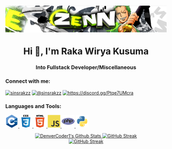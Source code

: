 ![logo](https://github.com/RakaWiryaKusuma/RakaWiryaKusuma/blob/main/channels4_banner.jpg)
<h1 align="center">Hi 👋, I'm Raka Wirya Kusuma</h1>
<h3 align="center">Into Fullstack Developer/Miscellaneous</h3>

<h3 align="left">Connect with me:</h3>
<p align="left">
<a href="https://instagram.com/sinsrakzz" target="blank"><img align="center" src="https://raw.githubusercontent.com/rahuldkjain/github-profile-readme-generator/master/src/images/icons/Social/instagram.svg" alt="sinsrakzz" height="30" width="40" /></a>
<a href="https://www.youtube.com/@sinsrakzz" target="blank"><img align="center" src="https://raw.githubusercontent.com/rahuldkjain/github-profile-readme-generator/master/src/images/icons/Social/youtube.svg" alt="@sinsrakzz" height="30" width="40" /></a>
<a href="https://discord.gg/https://discord.gg/Ptqe7UMcra" target="blank"><img align="center" src="https://raw.githubusercontent.com/rahuldkjain/github-profile-readme-generator/master/src/images/icons/Social/discord.svg" alt="https://discord.gg/Ptqe7UMcra" height="30" width="40" /></a>
</p>

<h3 align="left">Languages and Tools:</h3>
<p align="left"> <a href="https://www.w3schools.com/cpp/" target="_blank" rel="noreferrer"> <img src="https://raw.githubusercontent.com/devicons/devicon/master/icons/cplusplus/cplusplus-original.svg" alt="cplusplus" width="40" height="40"/> </a> <a href="https://www.w3schools.com/css/" target="_blank" rel="noreferrer"> <img src="https://raw.githubusercontent.com/devicons/devicon/master/icons/css3/css3-original-wordmark.svg" alt="css3" width="40" height="40"/> </a> <a href="https://www.w3.org/html/" target="_blank" rel="noreferrer"> <img src="https://raw.githubusercontent.com/devicons/devicon/master/icons/html5/html5-original-wordmark.svg" alt="html5" width="40" height="40"/> </a> <a href="https://developer.mozilla.org/en-US/docs/Web/JavaScript" target="_blank" rel="noreferrer"> <img src="https://raw.githubusercontent.com/devicons/devicon/master/icons/javascript/javascript-original.svg" alt="javascript" width="40" height="40"/> </a> <a href="https://www.php.net" target="_blank" rel="noreferrer"> <img src="https://raw.githubusercontent.com/devicons/devicon/master/icons/php/php-original.svg" alt="php" width="40" height="40"/> </a> <a href="https://www.python.org" target="_blank" rel="noreferrer"> <img src="https://raw.githubusercontent.com/devicons/devicon/master/icons/python/python-original.svg" alt="python" width="40" height="40"/> </a> </p>

<div align="center">
  <a href="https://github.com/anuraghazra/github-readme-stats">
    <img alt="DenverCoder1's Github Stats" src="https://github-readme-stats.vercel.app/api/top-langs?username=rakawiryakusuma&show_icons=true&locale=en&layout=compact" height="150px" color="black" />
  </a>
  <a href="https://git.io/streak-stats">
    <img src="https://github-readme-stats.vercel.app/api?username=rakawiryakusuma&show_icons=true&locale=en" height="150px" alt="GitHub Streak"/>
  </a>
</div>

<div align="center">
  <a href="https://git.io/streak-stats">
    <img src="https://streak-stats.demolab.com/?user=rakawiryakusuma" alt="GitHub Streak" height="150px" />
  </a>
</div>
